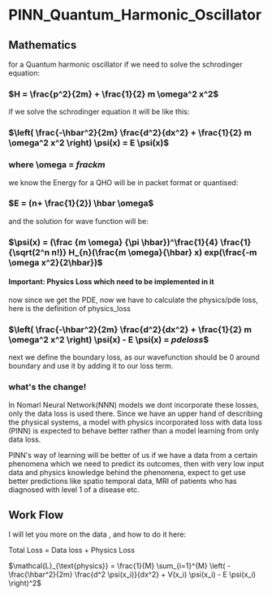 # PINN_Quantum_Harmonic_Oscillator
## Mathematics
for a Quantum harmonic oscillator if we need to solve the schrodinger equation:

### $H = \frac{p^2}{2m} + \frac{1}{2} m \omega^2 x^2$

if we solve the schrodinger equation it will be like this:

### $\left( \frac{-\hbar^2}{2m} \frac{d^2}{dx^2} + \frac{1}{2} m \omega^2 x^2 \right) \psi(x) = E \psi(x)$

### where \omega =  $frac{k}{m}$

we know the Energy for a QHO will be in packet format or quantised:
### $E = (n+ \frac{1}{2}) \hbar \omega$

and the solution for wave function will be:
### $\psi(x) = (\frac {m \omega} {\pi \hbar})^\frac{1}{4} \frac{1}{\sqrt(2^n n!)} H_{n}(\frac{m \omega}{\hbar} x) exp(\frac{-m \omega x^2}{2\hbar})$

#### Important: Physics Loss which need to be implemented in it
now since we get the PDE, now we have to calculate the physics/pde loss, here is the definition of physics_loss
### $\left( \frac{-\hbar^2}{2m} \frac{d^2}{dx^2} + \frac{1}{2} m \omega^2 x^2 \right) \psi(x) - E \psi(x) = $pde loss$$

next we define the boundary loss, as our wavefunction should be 0 around boundary and use it by adding it to our loss term.

### what's the change!
In Nomarl Neural Network(NNN) models we dont incorporate these losses, only the data loss is used there. Since we have an upper hand of describing the physical systems, a model with physics incorporated loss with data loss (PINN) is expected to behave better rather than a model learning from only data loss.

PINN's way of learning will be better of us if we have a data from a certain phenomena which we need to predict its outcomes, then with very low input data and physics knowledge behind the phenomena, expect to get use better predictions like spatio temporal data, MRI of patients who has diagnosed with level 1 of a disease etc.
## Work Flow
I will let you more on the data , and how to do it here:

Total Loss = Data loss + Physics Loss

$\mathcal{L}_{\text{physics}} = \frac{1}{M} \sum_{i=1}^{M} \left( -\frac{\hbar^2}{2m} \frac{d^2 \psi(x_i)}{dx^2} + V(x_i) \psi(x_i) - E \psi(x_i) \right)^2$



 








